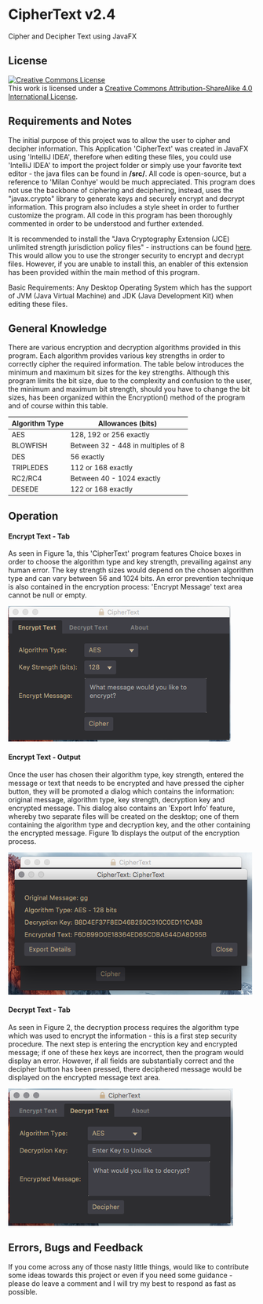 # CipherText v2.4
Cipher and Decipher Text using JavaFX

<h2><b>License</b></h2>

<a rel="license" href="http://creativecommons.org/licenses/by-sa/4.0/"><img alt="Creative Commons License" style="border-width:0" src="https://i.creativecommons.org/l/by-sa/4.0/88x31.png" /></a><br />This work is licensed under a <a rel="license" href="http://creativecommons.org/licenses/by-sa/4.0/">Creative Commons Attribution-ShareAlike 4.0 International License</a>.

<h2><b>Requirements and Notes</b></h2>

The initial purpose of this project was to allow the user to cipher and decipher information. This Application 'CipherText' was created in JavaFX using 'IntelliJ IDEA', therefore when editing these files, you could use 'IntelliJ IDEA' to import the project folder or simply use your favorite text editor - the java files can be found in <b>/src/</b>. All code is open-source, but a reference to 'Milan Conhye' would be much appreciated. This program does not use the backbone of ciphering and deciphering, instead, uses the "javax.crypto" library to generate keys and securely encrypt and decrypt information. This program also includes a style sheet in order to further customize the program. All code in this program has been thoroughly commented in order to be understood and further extended. 

It is recommended to install the "Java Cryptography Extension (JCE) unlimited strength jurisdiction policy files" - instructions can be found [here](http://suhothayan.blogspot.co.uk/2012/05/how-to-install-java-cryptography.html). This would allow you to use the stronger security to encrypt and decrypt files. However, if you are unable to install this, an enabler of this extension has been provided within the main method of this program.

Basic Requirements: Any Desktop Operating System which has the support of JVM (Java Virtual Machine) and JDK (Java Development Kit) when editing these files.

<h2><b>General Knowledge</b></h2>

There are various encryption and decryption algorithms provided in this program. Each algorithm provides various key strengths in order to correctly cipher the required information. The table below introduces the minimum and maximum bit sizes for the key strengths. Although this program limits the bit size, due to the complexity and confusion to the user, the minimum and maximum bit strength, should you have to change the bit sizes, has been organized within the Encryption() method of the program and of course within this table. 

Algorithm Type                                  | Allowances (bits)
-------------                                   | -------------
AES                                             | 128, 192 or 256 exactly
BLOWFISH                                        | Between 32 - 448 in multiples of 8
DES                                             | 56 exactly
TRIPLEDES                                       | 112 or 168 exactly
RC2/RC4                                         | Between 40 - 1024 exactly
DESEDE                                          | 122 or 168 exactly

<h2>Operation</h2>

<h4>Encrypt Text - Tab</h4>

As seen in Figure 1a, this 'CipherText' program features Choice boxes in order to choose the algorithm type and key strength, prevailing against any human error. The key strength sizes would depend on the chosen algorithm type and can vary between 56 and 1024 bits. An error prevention technique is also contained in the encryption process: 'Encrypt Message' text area cannot be null or empty. 

![Encrypt Text - Tab](/Screenshots/1.png?raw=true "Encrypt Text - Tab")

<h4>Encrypt Text - Output</h4>

Once the user has chosen their algorithm type, key strength, entered the message or text that needs to be encrypted and have pressed the cipher button, they will be promoted a dialog which contains the information: original message, algorithm type, key strength, decryption key and encrypted message. This dialog also contains an 'Export Info' feature, whereby two separate files will be created on the desktop; one of them containing the algorithm type and decryption key, and the other containing the encrypted message. Figure 1b displays the output of the encryption process. 

![Encrypt Text - Output](/Screenshots/2.png?raw=true "Encrypt Text - Output")

<h4>Decrypt Text - Tab</h4>

As seen in Figure 2, the decryption process requires the algorithm type which was used to encrypt the information - this is a first step security procedure. The next step is entering the encryption key and encrypted message; if one of these hex keys are incorrect, then the program would display an error. However, if all fields are substantially correct and the decipher button has been pressed, there deciphered message would be displayed on the encrypted message text area. 

![Decrypt Text - Tab](/Screenshots/3.png?raw=true "Decrypt Text - Tab")

<h2>Errors, Bugs and Feedback </h2>

If you come across any of those nasty little things, would like to contribute some ideas towards this project or even if you need some guidance - please do leave a comment and I will try my best to respond as fast as possible. 
